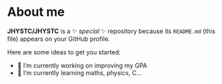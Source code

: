 # About me


**JHYSTC/JHYSTC** is a ✨ _special_ ✨ repository because its `README.md` (this file) appears on your GitHub profile.

Here are some ideas to get you started:

- 🔭 I’m currently working on improving my GPA
- 🌱 I’m currently learning maths, physics, C...


